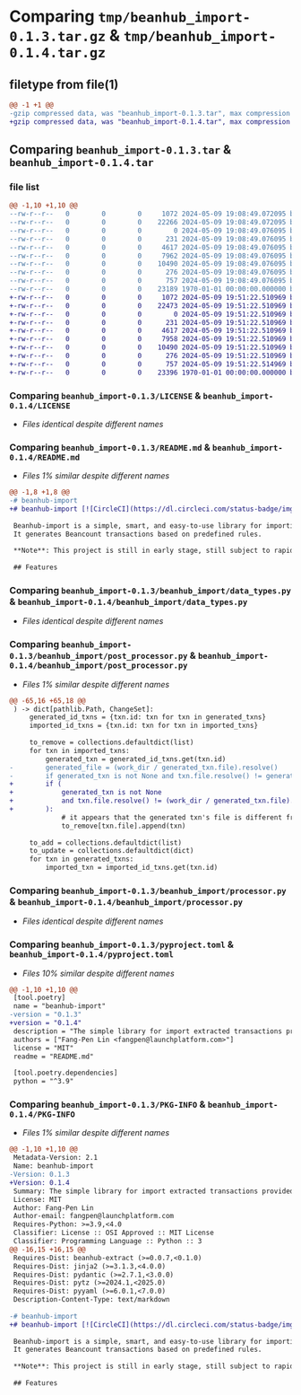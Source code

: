 # Comparing `tmp/beanhub_import-0.1.3.tar.gz` & `tmp/beanhub_import-0.1.4.tar.gz`

## filetype from file(1)

```diff
@@ -1 +1 @@
-gzip compressed data, was "beanhub_import-0.1.3.tar", max compression
+gzip compressed data, was "beanhub_import-0.1.4.tar", max compression
```

## Comparing `beanhub_import-0.1.3.tar` & `beanhub_import-0.1.4.tar`

### file list

```diff
@@ -1,10 +1,10 @@
--rw-r--r--   0        0        0     1072 2024-05-09 19:08:49.072095 beanhub_import-0.1.3/LICENSE
--rw-r--r--   0        0        0    22266 2024-05-09 19:08:49.072095 beanhub_import-0.1.3/README.md
--rw-r--r--   0        0        0        0 2024-05-09 19:08:49.076095 beanhub_import-0.1.3/beanhub_import/__init__.py
--rw-r--r--   0        0        0      231 2024-05-09 19:08:49.076095 beanhub_import-0.1.3/beanhub_import/constants.py
--rw-r--r--   0        0        0     4617 2024-05-09 19:08:49.076095 beanhub_import-0.1.3/beanhub_import/data_types.py
--rw-r--r--   0        0        0     7962 2024-05-09 19:08:49.076095 beanhub_import-0.1.3/beanhub_import/post_processor.py
--rw-r--r--   0        0        0    10490 2024-05-09 19:08:49.076095 beanhub_import-0.1.3/beanhub_import/processor.py
--rw-r--r--   0        0        0      276 2024-05-09 19:08:49.076095 beanhub_import-0.1.3/beanhub_import/templates.py
--rw-r--r--   0        0        0      757 2024-05-09 19:08:49.076095 beanhub_import-0.1.3/pyproject.toml
--rw-r--r--   0        0        0    23189 1970-01-01 00:00:00.000000 beanhub_import-0.1.3/PKG-INFO
+-rw-r--r--   0        0        0     1072 2024-05-09 19:51:22.510969 beanhub_import-0.1.4/LICENSE
+-rw-r--r--   0        0        0    22473 2024-05-09 19:51:22.510969 beanhub_import-0.1.4/README.md
+-rw-r--r--   0        0        0        0 2024-05-09 19:51:22.510969 beanhub_import-0.1.4/beanhub_import/__init__.py
+-rw-r--r--   0        0        0      231 2024-05-09 19:51:22.510969 beanhub_import-0.1.4/beanhub_import/constants.py
+-rw-r--r--   0        0        0     4617 2024-05-09 19:51:22.510969 beanhub_import-0.1.4/beanhub_import/data_types.py
+-rw-r--r--   0        0        0     7958 2024-05-09 19:51:22.510969 beanhub_import-0.1.4/beanhub_import/post_processor.py
+-rw-r--r--   0        0        0    10490 2024-05-09 19:51:22.510969 beanhub_import-0.1.4/beanhub_import/processor.py
+-rw-r--r--   0        0        0      276 2024-05-09 19:51:22.510969 beanhub_import-0.1.4/beanhub_import/templates.py
+-rw-r--r--   0        0        0      757 2024-05-09 19:51:22.514969 beanhub_import-0.1.4/pyproject.toml
+-rw-r--r--   0        0        0    23396 1970-01-01 00:00:00.000000 beanhub_import-0.1.4/PKG-INFO
```

### Comparing `beanhub_import-0.1.3/LICENSE` & `beanhub_import-0.1.4/LICENSE`

 * *Files identical despite different names*

### Comparing `beanhub_import-0.1.3/README.md` & `beanhub_import-0.1.4/README.md`

 * *Files 1% similar despite different names*

```diff
@@ -1,8 +1,8 @@
-# beanhub-import
+# beanhub-import [![CircleCI](https://dl.circleci.com/status-badge/img/gh/LaunchPlatform/beanhub-import/tree/master.svg?style=svg)](https://dl.circleci.com/status-badge/redirect/gh/LaunchPlatform/beanhub-import/tree/master)
 
 Beanhub-import is a simple, smart, and easy-to-use library for importing extracted transactions from beanhub-extract.
 It generates Beancount transactions based on predefined rules.
 
 **Note**: This project is still in early stage, still subject to rapid major changes
 
 ## Features
```

### Comparing `beanhub_import-0.1.3/beanhub_import/data_types.py` & `beanhub_import-0.1.4/beanhub_import/data_types.py`

 * *Files identical despite different names*

### Comparing `beanhub_import-0.1.3/beanhub_import/post_processor.py` & `beanhub_import-0.1.4/beanhub_import/post_processor.py`

 * *Files 1% similar despite different names*

```diff
@@ -65,16 +65,18 @@
 ) -> dict[pathlib.Path, ChangeSet]:
     generated_id_txns = {txn.id: txn for txn in generated_txns}
     imported_id_txns = {txn.id: txn for txn in imported_txns}
 
     to_remove = collections.defaultdict(list)
     for txn in imported_txns:
         generated_txn = generated_id_txns.get(txn.id)
-        generated_file = (work_dir / generated_txn.file).resolve()
-        if generated_txn is not None and txn.file.resolve() != generated_file:
+        if (
+            generated_txn is not None
+            and txn.file.resolve() != (work_dir / generated_txn.file).resolve()
+        ):
             # it appears that the generated txn's file is different from the old one, let's remove it
             to_remove[txn.file].append(txn)
 
     to_add = collections.defaultdict(list)
     to_update = collections.defaultdict(dict)
     for txn in generated_txns:
         imported_txn = imported_id_txns.get(txn.id)
```

### Comparing `beanhub_import-0.1.3/beanhub_import/processor.py` & `beanhub_import-0.1.4/beanhub_import/processor.py`

 * *Files identical despite different names*

### Comparing `beanhub_import-0.1.3/pyproject.toml` & `beanhub_import-0.1.4/pyproject.toml`

 * *Files 10% similar despite different names*

```diff
@@ -1,10 +1,10 @@
 [tool.poetry]
 name = "beanhub-import"
-version = "0.1.3"
+version = "0.1.4"
 description = "The simple library for import extracted transactions provided by beanhub-extract and generate corresponding Beancount transactions based on predefined rules"
 authors = ["Fang-Pen Lin <fangpen@launchplatform.com>"]
 license = "MIT"
 readme = "README.md"
 
 [tool.poetry.dependencies]
 python = "^3.9"
```

### Comparing `beanhub_import-0.1.3/PKG-INFO` & `beanhub_import-0.1.4/PKG-INFO`

 * *Files 1% similar despite different names*

```diff
@@ -1,10 +1,10 @@
 Metadata-Version: 2.1
 Name: beanhub-import
-Version: 0.1.3
+Version: 0.1.4
 Summary: The simple library for import extracted transactions provided by beanhub-extract and generate corresponding Beancount transactions based on predefined rules
 License: MIT
 Author: Fang-Pen Lin
 Author-email: fangpen@launchplatform.com
 Requires-Python: >=3.9,<4.0
 Classifier: License :: OSI Approved :: MIT License
 Classifier: Programming Language :: Python :: 3
@@ -16,15 +16,15 @@
 Requires-Dist: beanhub-extract (>=0.0.7,<0.1.0)
 Requires-Dist: jinja2 (>=3.1.3,<4.0.0)
 Requires-Dist: pydantic (>=2.7.1,<3.0.0)
 Requires-Dist: pytz (>=2024.1,<2025.0)
 Requires-Dist: pyyaml (>=6.0.1,<7.0.0)
 Description-Content-Type: text/markdown
 
-# beanhub-import
+# beanhub-import [![CircleCI](https://dl.circleci.com/status-badge/img/gh/LaunchPlatform/beanhub-import/tree/master.svg?style=svg)](https://dl.circleci.com/status-badge/redirect/gh/LaunchPlatform/beanhub-import/tree/master)
 
 Beanhub-import is a simple, smart, and easy-to-use library for importing extracted transactions from beanhub-extract.
 It generates Beancount transactions based on predefined rules.
 
 **Note**: This project is still in early stage, still subject to rapid major changes
 
 ## Features
```

